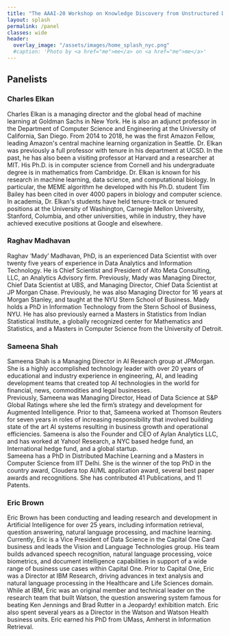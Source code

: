 ```yaml
---
title: "The AAAI-20 Workshop on Knowledge Discovery from Unstructured Data in Financial Services"
layout: splash
permalink: /panel
classes: wide
header:
  overlay_image: "/assets/images/home_splash_nyc.png"
  #caption: 'Photo by <a href="me">me</a> on <a href="me">me</a>'
---
```


<h2>Panelists</h2>
<h3> Charles Elkan </h3>
Charles Elkan is a managing director and the global head of machine learning at Goldman Sachs in New York.
He is also an adjunct professor in the Department of Computer Science and Engineering at the University of California, San Diego.
From 2014 to 2018, he was the first Amazon Fellow, leading Amazon's central machine learning organization in Seattle.
Dr. Elkan was previously a full professor with tenure in his department at UCSD.
In the past, he has also been a visiting professor at Harvard and a researcher at MIT. 
His Ph.D. is in computer science from Cornell and his undergraduate degree is in mathematics from Cambridge.
Dr. Elkan is known for his research in machine learning, data science, and computational biology.
In particular, the MEME algorithm he developed with his Ph.D. student Tim Bailey
has been cited in over 4000 papers in biology and computer science.
In academia, Dr. Elkan's students have held tenure-track or tenured positions at the University of Washington,
Carnegie Mellon University, Stanford, Columbia, and other universities,
while in industry, they have achieved executive positions at Google and elsewhere.
<h3>Raghav Madhavan</h3>
Raghav ‘Mady’ Madhavan, PhD, is an experienced Data Scientist with over twenty five years of experience in Data Analytics and Information Technology. He is Chief Scientist and President of Alto Meta Consulting, LLC, an Analytics Advisory firm. Previously, Mady was Managing Director, Chief Data Scientist at UBS, and Managing Director, Chief Data Scientist at JP Morgan Chase. Previously, he was also Managing Director for 16 years at Morgan Stanley, and taught at the NYU Stern School of Business. Mady holds a PhD in Information Technology from the Stern School of Business, NYU. He has also previously earned a Masters in Statistics from Indian Statistical Institute, a globally recognized center for Mathematics and Statistics, and  a Masters in Computer Science from the University of Detroit. 
<h3>Sameena Shah</h3>
Sameena Shah is a Managing Director in AI Research group at JPMorgan. She is a highly accomplished technology leader with over 20 years of educational and industry experience in engineering, AI, and leading development teams that created top AI technologies in the world for financial, news, commodities and legal businesses. <br>
Previously, Sameena was Managing Director, Head of Data Science at S&P Global Ratings where she led the firm’s strategy and development for Augmented Intelligence. Prior to that, Sameena worked at Thomson Reuters for seven years in roles of increasing responsibility that involved building state of the art AI systems resulting in business growth and operational efficiencies. Sameena is also the Founder and CEO of Aylan Analytics LLC, and has worked at Yahoo! Research, a NYC based hedge fund, an International hedge fund, and a global startup. <br>
Sameena has a PhD in Distributed Machine Learning and a Masters in Computer Science from IIT Delhi. She is the winner of the top PhD in the country award, Cloudera top AI/ML application award, several best paper awards and recognitions. She has contributed 41 Publications, and 11 Patents.
<h3>Eric Brown</h3>
Eric Brown has been conducting and leading research and development in Artificial Intelligence
for over 25 years, including information retrieval, question answering, natural language
processing, and machine learning. Currently, Eric is a Vice President of Data Science in the
Capital One Card business and leads the Vision and Language Technologies group. His team
builds advanced speech recognition, natural language processing, voice biometrics, and
document intelligence capabilities in support of a wide range of business use cases within
Capital One. Prior to Capital One, Eric was a Director at IBM Research, driving advances in text
analysis and natural language processing in the Healthcare and Life Sciences domain. While at
IBM, Eric was an original member and technical leader on the research team that built Watson,
the question answering system famous for beating Ken Jennings and Brad Rutter in a Jeopardy!
exhibition match. Eric also spent several years as a Director in the Watson and Watson Health
business units. Eric earned his PhD from UMass, Amherst in Information Retrieval.